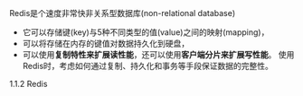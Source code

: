   Redis是个速度非常快非关系型数据库(non-relational database)
- 它可以存储键(key)与5种不同类型的值(value)之间的映射(mapping)，
- 可以将存储在内存的键值对数据持久化到硬盘，
- 可以使用**复制特性来扩展读性能**，还可以使用**客户端分片来扩展写性能**。
使用Redis时，考虑如何通过复制、持久化和事务等手段保证数据的完整性。

1.1.2 Redis
